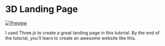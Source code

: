 # 3D Landing Page

[![Preview](https://i.imgur.com/EYGji9T.png)](https://www.youtube.com/watch?v=xGpmeQ3hfXk)

I used Three.js to create a great landing page in this tutorial. 
By the end of the tutorial, you'll learn to create an awesome website like this. 
